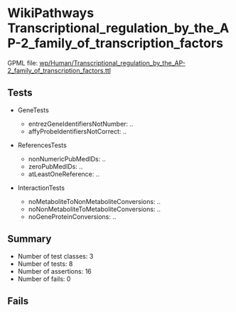 # WikiPathways Transcriptional_regulation_by_the_AP-2_family_of_transcription_factors

GPML file: [wp/Human/Transcriptional_regulation_by_the_AP-2_family_of_transcription_factors.ttl](../wp/Human/Transcriptional_regulation_by_the_AP-2_family_of_transcription_factors.ttl)

## Tests

* GeneTests
    * entrezGeneIdentifiersNotNumber: ..
    * affyProbeIdentifiersNotCorrect: ..

* ReferencesTests
    * nonNumericPubMedIDs: ..
    * zeroPubMedIDs: ..
    * atLeastOneReference: ..

* InteractionTests
    * noMetaboliteToNonMetaboliteConversions: ..
    * noNonMetaboliteToMetaboliteConversions: ..
    * noGeneProteinConversions: ..

## Summary

* Number of test classes: 3
* Number of tests: 8
* Number of assertions: 16
* Number of fails: 0

## Fails

